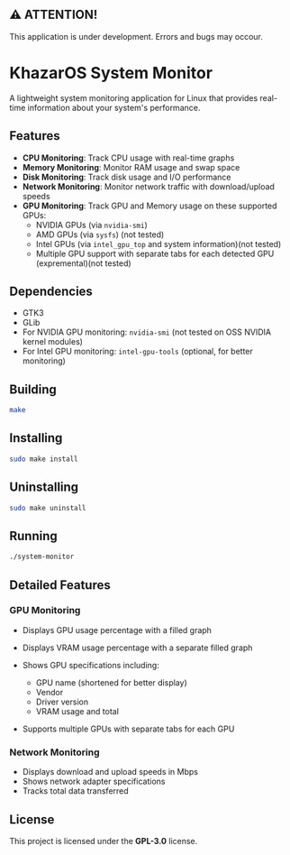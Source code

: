 ## ⚠️ ATTENTION!

This application is under development. Errors and bugs may occour.

# KhazarOS System Monitor

A lightweight system monitoring application for Linux that provides real-time information about your system's performance.

## Features

- **CPU Monitoring**: Track CPU usage with real-time graphs  
- **Memory Monitoring**: Monitor RAM usage and swap space  
- **Disk Monitoring**: Track disk usage and I/O performance  
- **Network Monitoring**: Monitor network traffic with download/upload speeds  
- **GPU Monitoring**: Track GPU and Memory usage on these supported GPUs:
  - NVIDIA GPUs (via `nvidia-smi`)
  - AMD GPUs (via `sysfs`) (not tested)
  - Intel GPUs (via `intel_gpu_top` and system information)(not tested)
  - Multiple GPU support with separate tabs for each detected GPU (expremental)(not tested)

## Dependencies

- GTK3  
- GLib  
- For NVIDIA GPU monitoring: `nvidia-smi` (not tested on OSS NVIDIA kernel modules)
- For Intel GPU monitoring: `intel-gpu-tools` (optional, for better monitoring)

## Building

```bash
make
````

## Installing

```bash
sudo make install
```

## Uninstalling

```bash
sudo make uninstall
```

## Running

```bash
./system-monitor
```

## Detailed Features

### GPU Monitoring

* Displays GPU usage percentage with a filled graph
* Displays VRAM usage percentage with a separate filled graph
* Shows GPU specifications including:

  * GPU name (shortened for better display)
  * Vendor
  * Driver version
  * VRAM usage and total
* Supports multiple GPUs with separate tabs for each GPU

### Network Monitoring

* Displays download and upload speeds in Mbps
* Shows network adapter specifications
* Tracks total data transferred

## License

This project is licensed under the **GPL-3.0** license.
